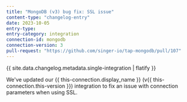 ```yaml
---
title: "MongoDB (v3) bug fix: SSL issue"
content-type: "changelog-entry"
date: 2023-10-05
entry-type: 
entry-category: integration
connection-id: mongodb
connection-version: 3
pull-request: "https://github.com/singer-io/tap-mongodb/pull/107"
---
```

{{ site.data.changelog.metadata.single-integration | flatify }}

We've updated our {{ this-connection.display_name }} (v{{ this-connection.this-version }}) integration to fix an issue with connection parameters when using SSL.